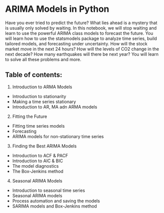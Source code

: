 # ARIMA Models in Python

Have you ever tried to predict the future? What lies ahead is a mystery that is usually only solved by waiting. In this notebook, we will stop waiting and learn to use the powerful ARIMA class models to forecast the future. You will learn how to use the statsmodels package to analyze time series, build tailored models, and forecasting under uncertainty. How will the stock market move in the next 24 hours? How will the levels of CO2 change in the next decade? How many earthquakes will there be next year? You will learn to solve all these problems and more.

## Table of contents:
1. Introduction to ARMA Models
* Introduction to stationarity
* Making a time series stationary
* Introduction to AR, MA adn ARMA models

2. Fitting the Future
* Fitting time series models
* Forecasting
* ARIMA models for non-stationary time series

3. Finding the Best ARIMA Models
* Introduction to ACF & PACF
* Introduction to AIC & BIC
* The model diagnostics 
* The Box-Jenkins method

4. Seasonal ARIMA Models
* Introduction to seasonal time series 
* Seasonal ARIMA models
* Process automation and saving the models
* SARIMA models and Box-Jenkins method
